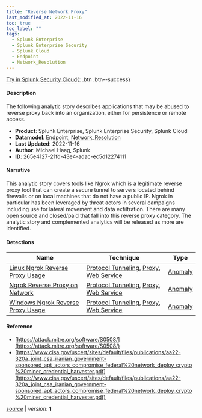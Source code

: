 ```yaml
---
title: "Reverse Network Proxy"
last_modified_at: 2022-11-16
toc: true
toc_label: ""
tags:
  - Splunk Enterprise
  - Splunk Enterprise Security
  - Splunk Cloud
  - Endpoint
  - Network_Resolution
---
```


[Try in Splunk Security Cloud](https://www.splunk.com/en_us/cyber-security.html){: .btn .btn--success}

#### Description

The following analytic story describes applications that may be abused to reverse proxy back into an organization, either for persistence or remote access.

- **Product**: Splunk Enterprise, Splunk Enterprise Security, Splunk Cloud
- **Datamodel**: [Endpoint](https://docs.splunk.com/Documentation/CIM/latest/User/Endpoint), [Network_Resolution](https://docs.splunk.com/Documentation/CIM/latest/User/NetworkResolution)
- **Last Updated**: 2022-11-16
- **Author**: Michael Haag, Splunk
- **ID**: 265e4127-21fd-43e4-adac-ec5d12274111

#### Narrative

This analytic story covers tools like Ngrok which is a legitimate reverse proxy tool that can create a secure tunnel to servers located behind firewalls or on local machines that do not have a public IP. Ngrok in particular has been leveraged by threat actors in several campaigns including use for lateral movement and data exfiltration. There are many open source and closed/paid that fall into this reverse proxy category. The analytic story and complemented analytics will be released as more are identified.

#### Detections

| Name        | Technique   | Type         |
| ----------- | ----------- |--------------|
| [Linux Ngrok Reverse Proxy Usage](/endpoint/bc84d574-708c-467d-b78a-4c1e20171f97/) | [Protocol Tunneling](/tags/#protocol-tunneling), [Proxy](/tags/#proxy), [Web Service](/tags/#web-service) | [Anomaly](https://github.com/splunk/security_content/wiki/Detection-Analytic-Types) |
| [Ngrok Reverse Proxy on Network](/network/5790a766-53b8-40d3-a696-3547b978fcf0/) | [Protocol Tunneling](/tags/#protocol-tunneling), [Proxy](/tags/#proxy), [Web Service](/tags/#web-service) | [Anomaly](https://github.com/splunk/security_content/wiki/Detection-Analytic-Types) |
| [Windows Ngrok Reverse Proxy Usage](/endpoint/e2549f2c-0aef-408a-b0c1-e0f270623436/) | [Protocol Tunneling](/tags/#protocol-tunneling), [Proxy](/tags/#proxy), [Web Service](/tags/#web-service) | [Anomaly](https://github.com/splunk/security_content/wiki/Detection-Analytic-Types) |

#### Reference

* [https://attack.mitre.org/software/S0508/](https://attack.mitre.org/software/S0508/)
* [https://www.cisa.gov/uscert/sites/default/files/publications/aa22-320a_joint_csa_iranian_government-sponsored_apt_actors_compromise_federal%20network_deploy_crypto%20miner_credential_harvester.pdf](https://www.cisa.gov/uscert/sites/default/files/publications/aa22-320a_joint_csa_iranian_government-sponsored_apt_actors_compromise_federal%20network_deploy_crypto%20miner_credential_harvester.pdf)



[*source*](https://github.com/splunk/security_content/tree/develop/stories/reverse_network_proxy.yml) \| *version*: **1**